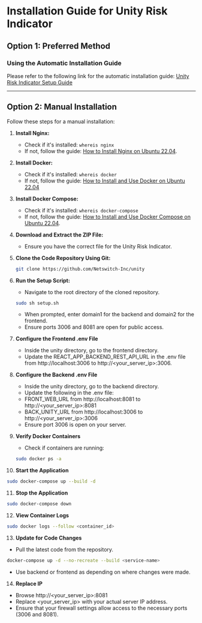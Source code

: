 # Installation Guide for Unity Risk Indicator

## Option 1: Preferred Method
### Using the Automatic Installation Guide
Please refer to the following link for the automatic installation guide:
[Unity Risk Indicator Setup Guide](https://github.com/Netswitch-Inc/unity/blob/master/Unity%20Risk%20Indicator%20Setup%20Guide%20Rel_0_2.pdf)

---

## Option 2: Manual Installation

Follow these steps for a manual installation:

1. **Install Nginx:**
   - Check if it's installed: `whereis nginx`
   - If not, follow the guide: [How to Install Nginx on Ubuntu 22.04](https://www.digitalocean.com/community/tutorials/how-to-install-nginx-on-ubuntu-22-04).

2. **Install Docker:**
   - Check if it's installed: `whereis docker`
   - If not, follow the guide: [How to Install and Use Docker on Ubuntu 22.04](https://www.digitalocean.com/community/tutorials/how-to-install-and-use-docker-on-ubuntu-20-04)

3. **Install Docker Compose:**
   - Check if it's installed: `whereis docker-compose`
   - If not, follow the guide: [How to Install and Use Docker Compose on Ubuntu 22.04](https://www.digitalocean.com/community/tutorials/how-to-install-and-use-docker-compose-on-ubuntu-20-04).

4. **Download and Extract the ZIP File:**
   - Ensure you have the correct file for the Unity Risk Indicator.

5. **Clone the Code Repository Using Git:**
   ```bash
   git clone https://github.com/Netswitch-Inc/unity

6. **Run the Setup Script:**
   - Navigate to the root directory of the cloned repository.
   ```bash
   sudo sh setup.sh
   ```
   - When prompted, enter domain1 for the backend and domain2 for the frontend.
   - Ensure ports 3006 and 8081 are open for public access.

7. **Configure the Frontend .env File**
   - Inside the unity directory, go to the frontend directory.
   - Update the REACT_APP_BACKEND_REST_API_URL in the .env file from http://localhost:3006 to http://<your_server_ip>:3006.

8. **Configure the Backend .env File**
   - Inside the unity directory, go to the backend directory.
   - Update the following in the .env file:
   - FRONT_WEB_URL from http://localhost:8081 to http://<your_server_ip>:8081
   - BACK_UNITY_URL from http://localhost:3006 to http://<your_server_ip>:3006
   - Ensure port 3006 is open on your server.
  
9. **Verify Docker Containers**
   - Check if containers are running:
   ```bash
   sudo docker ps -a
   ```

10. **Start the Application**
   ```bash
   sudo docker-compose up --build -d
   ```

11. **Stop the Application**
   ```bash
   sudo docker-compose down
   ```

12. **View Container Logs**
   ```bash
   sudo docker logs --follow <container_id>
   ```

13. **Update for Code Changes**
   - Pull the latest code from the repository.
   ```bash
   docker-compose up -d --no-recreate --build <service-name>
   ```
   - Use backend or frontend as <service-name> depending on where changes were made.

14. **Replace IP**
   - Browse http://<your_server_ip>:8081
   - Replace <your_server_ip> with your actual server IP address.
   - Ensure that your firewall settings allow access to the necessary ports (3006 and 8081).
